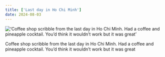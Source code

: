 ```yaml
---
title: ['Last day in Ho Chi Minh']
date: 2024-08-03
---
```


![‘Coffee shop scribble from the last day in Ho Chi Minh. Had a coffee and pineapple cocktail. You’d think it wouldn’t work but it was great’](/240803_flicking-through-my_0.jpg)

Coffee shop scribble from the last day in Ho Chi Minh. Had a coffee and pineapple cocktail. You’d think it wouldn’t work but it was great
